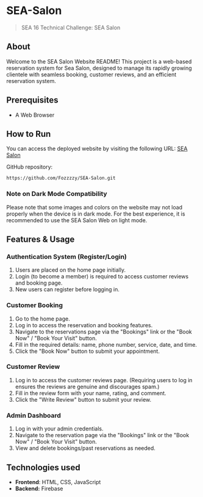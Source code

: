 # SEA-Salon
> SEA 16 Technical Challenge: SEA Salon

## About
Welcome to the SEA Salon Website README! This project is a web-based reservation system for Sea Salon, designed to manage its rapidly growing clientele with seamless booking, customer reviews, and an efficient reservation system.

## Prerequisites
* A Web Browser

## How to Run
You can access the deployed website by visiting the following URL: [SEA Salon](https://sea-salon-bice.vercel.app/) 


GitHub repository: 
```sh
https://github.com/Fozzzzy/SEA-Salon.git
```

### Note on Dark Mode Compatibility
Please note that some images and colors on the website may not load properly when the device is in dark mode. 
For the best experience, it is recommended to use the SEA Salon Web on light mode.

## Features & Usage

### Authentication System (Register/Login)
1. Users are placed on the home page initially.
2. Login (to become a member) is required to access customer reviews and booking page.
3. New users can register before logging in.

### Customer Booking
1. Go to the home page.
2. Log in to access the reservation and booking features.
3. Navigate to the reservations page via the "Bookings" link or the "Book Now" / "Book Your Visit" button.
4. Fill in the required details: name, phone number, service, date, and time.
5. Click the "Book Now" button to submit your appointment.

### Customer Review
1. Log in to access the customer reviews page. (Requiring users to log in ensures the reviews are genuine and discourages spam.)
2. Fill in the review form with your name, rating, and comment.
3. Click the "Write Review" button to submit your review.

### Admin Dashboard
1. Log in with your admin credentials.
2. Navigate to the reservation page via the "Bookings" link or the "Book Now" / "Book Your Visit" button.
3. View and delete bookings/past reservations as needed.


## Technologies used
* **Frontend**: HTML, CSS, JavaScript
* **Backend:** Firebase